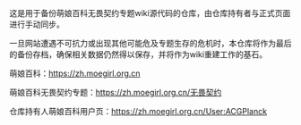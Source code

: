 这是用于备份萌娘百科无畏契约专题wiki源代码的仓库，由仓库持有者与正式页面进行手动同步。

一旦网站遭遇不可抗力或出现其他可能危及专题生存的危机时，本仓库将作为最后的备份存档，确保相关数据仍然得以保存，并将作为wiki重建工作的基石。

萌娘百科：https://zh.moegirl.org.cn

萌娘百科无畏契约专题：https://zh.moegirl.org.cn/无畏契约

仓库持有人萌娘百科用户页：https://zh.moegirl.org.cn/User:ACGPlanck
